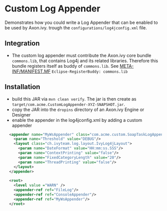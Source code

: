 # Custom Log Appender
Demonstrates how you could write a Log Appender that can be enabled to be used by Axon.ivy. trough the `configurations/log4jconfig.xml` file.

## Integration
- The custom log appender must contribute the Axon.ivy core bundle `commons.lib`, that contains Log4j and its related libraries. Therefore this bundle registers itself as buddy of `commons.lib`. See [META-INF/MANIFEST.MF](https://github.com/ivy-samples/tomcatValve/blob/master/CustomLogAppender/META-INF/MANIFEST.MF) `Eclipse-RegisterBuddy: commons.lib`

## Installation
- build this JAR via `mvn clean verify`. The jar is then create as `target/com.acme.CustomLogAppender-XYZ-SNAPSHOT.jar`.
- copy the JAR into the `dropins` directory of an Axon.ivy Engine or Designer
- enable the appender in the log4jconfig.xml by adding a custom appender
```xml
  <appender name="MyWsAppender" class="com.acme.custom.SoapTaskLogAppender">
    <param name="Threshold" value="DEBUG"/>
    <layout class="ch.ivyteam.log.layout.IvyLog4jLayout">
      <param name="DateFormat" value="HH:mm:ss.SSS"/>
      <param name="ContextPrinting" value="false"/>
      <param name="FixedCategoryLength" value="20"/>
      <param name="ThreadPrinting" value="false"/>
    </layout>
  </appender>
  
  <root> 
    <level value ="WARN" /> 
    <appender-ref ref="FileLog"/> 
    <appender-ref ref="ConsoleAppender"/> 
    <appender-ref ref="MyWsAppender"/>
  </root>
```
